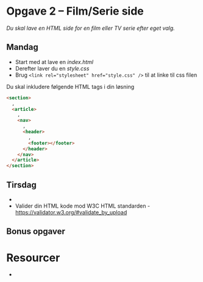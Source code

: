 # Opgave 2 – Film/Serie side

_Du skal lave en HTML side for en film eller TV serie efter eget valg._

## Mandag

- Start med at lave en _*index.html*_
- Derefter laver du en _*style.css*_
- Brug `<link rel="stylesheet" href="style.css" />` til at linke til css filen

Du skal inkludere følgende HTML tags i din løsning

```html
<section>
  ,
  <article>
    ,
    <nav>
      ,
      <header>
        ,
        <footer></footer>
      </header>
    </nav>
  </article>
</section>
```

## Tirsdag

-
- Valider din HTML kode mod W3C HTML standarden - https://validator.w3.org/#validate_by_upload

## Bonus opgaver

# Resourcer

-
